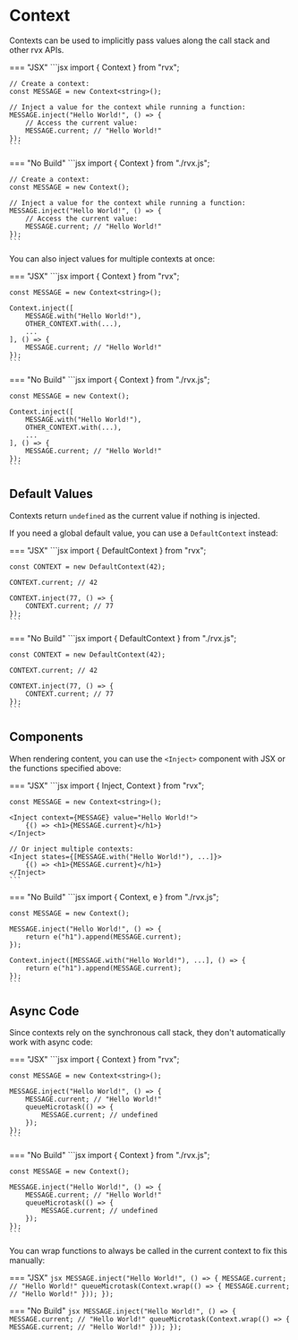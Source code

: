 # Context
Contexts can be used to implicitly pass values along the call stack and other rvx APIs.

=== "JSX"
	```jsx
	import { Context } from "rvx";

	// Create a context:
	const MESSAGE = new Context<string>();

	// Inject a value for the context while running a function:
	MESSAGE.inject("Hello World!", () => {
		// Access the current value:
		MESSAGE.current; // "Hello World!"
	});
	```

=== "No Build"
	```jsx
	import { Context } from "./rvx.js";

	// Create a context:
	const MESSAGE = new Context();

	// Inject a value for the context while running a function:
	MESSAGE.inject("Hello World!", () => {
		// Access the current value:
		MESSAGE.current; // "Hello World!"
	});
	```

You can also inject values for multiple contexts at once:

=== "JSX"
	```jsx
	import { Context } from "rvx";

	const MESSAGE = new Context<string>();

	Context.inject([
		MESSAGE.with("Hello World!"),
		OTHER_CONTEXT.with(...),
		...
	], () => {
		MESSAGE.current; // "Hello World!"
	});
	```

=== "No Build"
	```jsx
	import { Context } from "./rvx.js";

	const MESSAGE = new Context();

	Context.inject([
		MESSAGE.with("Hello World!"),
		OTHER_CONTEXT.with(...),
		...
	], () => {
		MESSAGE.current; // "Hello World!"
	});
	```

## Default Values
Contexts return `undefined` as the current value if nothing is injected.

If you need a global default value, you can use a `DefaultContext` instead:

=== "JSX"
	```jsx
	import { DefaultContext } from "rvx";

	const CONTEXT = new DefaultContext(42);

	CONTEXT.current; // 42

	CONTEXT.inject(77, () => {
		CONTEXT.current; // 77
	});
	```

=== "No Build"
	```jsx
	import { DefaultContext } from "./rvx.js";

	const CONTEXT = new DefaultContext(42);

	CONTEXT.current; // 42

	CONTEXT.inject(77, () => {
		CONTEXT.current; // 77
	});
	```

## Components
When rendering content, you can use the `<Inject>` component with JSX or the functions specified above:

=== "JSX"
	```jsx
	import { Inject, Context } from "rvx";

	const MESSAGE = new Context<string>();

	<Inject context={MESSAGE} value="Hello World!">
		{() => <h1>{MESSAGE.current}</h1>}
	</Inject>

	// Or inject multiple contexts:
	<Inject states={[MESSAGE.with("Hello World!"), ...]}>
		{() => <h1>{MESSAGE.current}</h1>}
	</Inject>
	```

=== "No Build"
	```jsx
	import { Context, e } from "./rvx.js";

	const MESSAGE = new Context();

	MESSAGE.inject("Hello World!", () => {
		return e("h1").append(MESSAGE.current);
	});

	Context.inject([MESSAGE.with("Hello World!"), ...], () => {
		return e("h1").append(MESSAGE.current);
	});
	```

## Async Code
Since contexts rely on the synchronous call stack, they don't automatically work with async code:

=== "JSX"
	```jsx
	import { Context } from "rvx";

	const MESSAGE = new Context<string>();

	MESSAGE.inject("Hello World!", () => {
		MESSAGE.current; // "Hello World!"
		queueMicrotask(() => {
			MESSAGE.current; // undefined
		});
	});
	```

=== "No Build"
	```jsx
	import { Context } from "./rvx.js";

	const MESSAGE = new Context();

	MESSAGE.inject("Hello World!", () => {
		MESSAGE.current; // "Hello World!"
		queueMicrotask(() => {
			MESSAGE.current; // undefined
		});
	});
	```

You can wrap functions to always be called in the current context to fix this manually:

=== "JSX"
	```jsx
	MESSAGE.inject("Hello World!", () => {
		MESSAGE.current; // "Hello World!"
		queueMicrotask(Context.wrap(() => {
			MESSAGE.current; // "Hello World!"
		}));
	});
	```

=== "No Build"
	```jsx
	MESSAGE.inject("Hello World!", () => {
		MESSAGE.current; // "Hello World!"
		queueMicrotask(Context.wrap(() => {
			MESSAGE.current; // "Hello World!"
		}));
	});
	```
